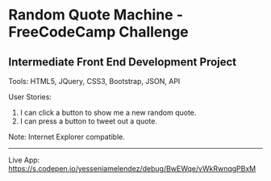 # Random Quote Machine - FreeCodeCamp Challenge

Intermediate Front End Development Project
-----------------------------------------------------------------------------------------------------------------------------------
Tools: HTML5, JQuery, CSS3, Bootstrap, JSON, API

User Stories:

   1.  I can click a button to show me a new random quote.
   2.  I can press a button to tweet out a quote.
   
Note: Internet Explorer compatible.

-----------------------------------------------------------------------------------------------------------------------------------
Live App: https://s.codepen.io/yesseniamelendez/debug/BwEWqe/vWkRwnqgPBxM
